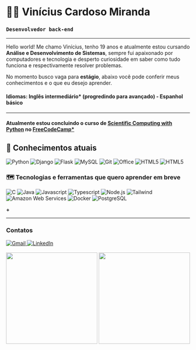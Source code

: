 # 👨‍💻 Vinícius Cardoso Miranda

### ``Desenvolvedor back-end``

---

Hello world! Me chamo Vinícius, tenho 19 anos e atualmente estou cursando **Análise e Desenvolvimento de Sistemas**, sempre fui apaixonado por computadores e tecnologia e desperto curiosidade em saber como tudo funciona e respectivamente resolver problemas.

No momento busco vaga para **estágio**, abaixo você pode conferir meus conhecimentos e o que eu desejo aprender.

#### **Idiomas:** Inglês intermediário* (progredindo para avançado) - Espanhol básico

---

#### Atualmente estou concluindo o curso de [**Scientific Computing with Python**](https://www.freecodecamp.org/) no [**FreeCodeCamp***](https://www.freecodecamp.org/)

## 👤 Conhecimentos atuais

<img
    alt="Python"
    title="Python"
    src="https://img.shields.io/badge/Python-3776AB?style=for-the-badge&logo=python&logoColor=white"
/>
<img
    alt="Django"
    title="Django"
    src="https://img.shields.io/badge/Django-092E20?style=for-the-badge&logo=django&logoColor=white"
/>
<img
    alt="Flask"
    title="Flask"
    src="https://img.shields.io/badge/Flask-000000?style=for-the-badge&logo=flask&logoColor=white"
/>
<img
    alt="MySQL"
    title="MySQL"
    src="https://img.shields.io/badge/MySQL-00000F?style=for-the-badge&logo=mysql&logoColor=white"
/>
<img
    alt="Git"
    title="Git"
    src="https://img.shields.io/badge/GIT-E44C30?style=for-the-badge&logo=git&logoColor=white"
/>
<img
    alt="Office"
    title="Office"
    src="https://img.shields.io/badge/Microsoft_Office-D83B01?style=for-the-badge&logo=microsoft-office&logoColor=white"
/>
<img
    alt="HTML5"
    title="HTML5"
    src="https://img.shields.io/badge/HTML5-E34F26?style=for-the-badge&logo=html5&logoColor=white"
/>
<img
    alt="HTML5"
    title="HTML5"
    src="https://img.shields.io/badge/CSS3-1572B6?style=for-the-badge&logo=css3&logoColor=white"
/>

### 🗺 Tecnologias e ferramentas que quero aprender em breve

<img
    alt="C"
    title="C"
    src="https://img.shields.io/badge/C-00599C?style=for-the-badge&logo=c&logoColor=white"
/>
<img
    alt="Java"
    title="Java"
    src="https://img.shields.io/badge/Java-ED8B00?style=for-the-badge&logo=openjdk&logoColor=white"
/>
<img
    alt="Javascript"
    title="Javascript"
    src="https://img.shields.io/badge/JavaScript-F7DF1E?style=for-the-badge&logo=javascript&logoColor=black"
/>
<img
    alt="Typescript"
    title="Typescript"
    src="https://img.shields.io/badge/TypeScript-007ACC?style=for-the-badge&logo=typescript&logoColor=white"
/>
<img
    alt="Node.js"
    title="Node.js"
    src="https://img.shields.io/badge/Node.js-43853D?style=for-the-badge&logo=node.js&logoColor=white"
/>
<img
    alt="Tailwind"
    title="Tailwind"
    src="https://img.shields.io/badge/Tailwind_CSS-38B2AC?style=for-the-badge&logo=tailwind-css&logoColor=white"
/>
<img
    alt="Amazon Web Services"
    title="Amazon Web Services"
    src="https://img.shields.io/badge/Amazon_AWS-FF9900?style=for-the-badge&logo=amazonaws&logoColor=white"
/>
<img
    alt="Docker"
    title="Docker"
    src="https://img.shields.io/badge/Docker-2CA5E0?style=for-the-badge&logo=docker&logoColor=white"
/>
<img
    alt="PostgreSQL"
    title="PostgreSQL"
    src="https://img.shields.io/badge/PostgreSQL-316192?style=for-the-badge&logo=postgresql&logoColor=white"
/>

**+**

---

### Contatos

<a href="mailto:vinicardmiranda@gmail.com">
        <img
            alt="Gmail"
            title="Meu Gmail"
            src="https://img.shields.io/badge/Gmail-D14836?style=for-the-badge&logo=gmail&logoColor=white"
        />
    </a>
        <a href="https://www.linkedin.com/in/viniciuscarddoso/">
        <img
            alt="LinkedIn"
            title="Meu LinkedIn"
            src="https://img.shields.io/badge/LinkedIn-0077B5?style=for-the-badge&logo=linkedin&logoColor=white"
        />
    </a>
<br>
<br>
<div>
    <img 
        src="https://github-profile-summary-cards.vercel.app/api/cards/profile-details?username=vcaard&theme=tokyonight"
        height="250px"
        style="display: inline-block;"
    />
    <img 
        src="https://github-readme-activity-graph.vercel.app/graph?username=vcaard&theme=tokyo-night"
        height="250px"
        style="display: inline-block;"
    />
</div>
